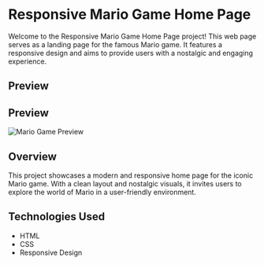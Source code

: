 # Responsive Mario Game Home Page

Welcome to the Responsive Mario Game Home Page project! This web page serves as a landing page for the famous Mario game. It features a responsive design and aims to provide users with a nostalgic and engaging experience.

## Preview
## Preview

![Mario Game Preview](https://github.com/rye2x/Mario-HomePage/blob/main/Mario_HomePage/img/Screenshot%202023-11-19%20at%2021-49-32%20MARIOCLUB.png)

## Overview

This project showcases a modern and responsive home page for the iconic Mario game. With a clean layout and nostalgic visuals, it invites users to explore the world of Mario in a user-friendly environment.

## Technologies Used

- HTML
- CSS
- Responsive Design
